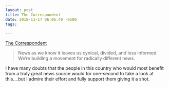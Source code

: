 ```yaml
---
layout: post
title: The Correspondent
date: 2018-11-17 06:06:40 -0500
tags:

---
```

[The Correspondent](https://thecorrespondent.com)

> News as we know it leaves us cynical, divided, and less informed.
> We’re building a movement for radically different news.

I have many doubts that the people in this country who would most benefit from a truly great news source would for one-second to take a look at this....but I admire their effort and fully support them giving it a shot. 

